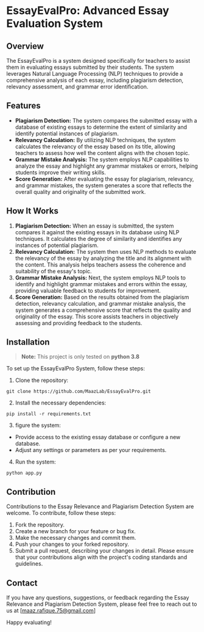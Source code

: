 # EssayEvalPro: Advanced Essay Evaluation System

## Overview
The EssayEvalPro is a system designed specifically for teachers to assist them in evaluating essays submitted by their students. The system leverages Natural Language Processing (NLP) techniques to provide a comprehensive analysis of each essay, including plagiarism detection, relevancy assessment, and grammar error identification.

## Features
* **Plagiarism Detection:** The system compares the submitted essay with a database of existing essays to determine the extent of similarity and identify potential instances of plagiarism.
* **Relevancy Calculation:** By utilizing NLP techniques, the system calculates the relevancy of the essay based on its title, allowing teachers to assess how well the content aligns with the chosen topic.
* **Grammar Mistake Analysis:** The system employs NLP capabilities to analyze the essay and highlight any grammar mistakes or errors, helping students improve their writing skills.
* **Score Generation:** After evaluating the essay for plagiarism, relevancy, and grammar mistakes, the system generates a score that reflects the overall quality and originality of the submitted work.
## How It Works
1. **Plagiarism Detection:** When an essay is submitted, the system compares it against the existing essays in its database using NLP techniques. It calculates the degree of similarity and identifies any instances of potential plagiarism.
2. **Relevancy Calculation:** The system then uses NLP methods to evaluate the relevancy of the essay by analyzing the title and its alignment with the content. This analysis helps teachers assess the coherence and suitability of the essay's topic.
3. **Grammar Mistake Analysis:** Next, the system employs NLP tools to identify and highlight grammar mistakes and errors within the essay, providing valuable feedback to students for improvement.
4. **Score Generation:** Based on the results obtained from the plagiarism detection, relevancy calculation, and grammar mistake analysis, the system generates a comprehensive score that reflects the quality and originality of the essay. This score assists teachers in objectively assessing and providing feedback to the students.
## Installation
> **Note:** This project is only tested on **python 3.8** 

To set up the EssayEvalPro System, follow these steps:

1. Clone the repository:
```
git clone https://github.com/MaazLab/EssayEvalPro.git
```
2. Install the necessary dependencies:
```
pip install -r requirements.txt
```
3. figure the system:
* Provide access to the existing essay database or configure a new database.
* Adjust any settings or parameters as per your requirements.
4. Run the system:
```
python app.py
```
## Contribution
Contributions to the Essay Relevance and Plagiarism Detection System are welcome. To contribute, follow these steps:

1. Fork the repository.
2. Create a new branch for your feature or bug fix.
3. Make the necessary changes and commit them.
4. Push your changes to your forked repository.
5. Submit a pull request, describing your changes in detail.
Please ensure that your contributions align with the project's coding standards and guidelines.

## Contact
If you have any questions, suggestions, or feedback regarding the Essay Relevance and Plagiarism Detection System, please feel free to reach out to us at [maaz.rafique.75@gmail.com]

Happy evaluating!

